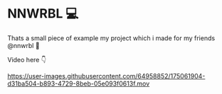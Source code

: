 # NNWRBL 💻

Thats a small piece of example my project which i made for my friends @nnwrbl 👀

Video here 👇

https://user-images.githubusercontent.com/64958852/175061904-d31ba504-b893-4729-8beb-05e093f0613f.mov

